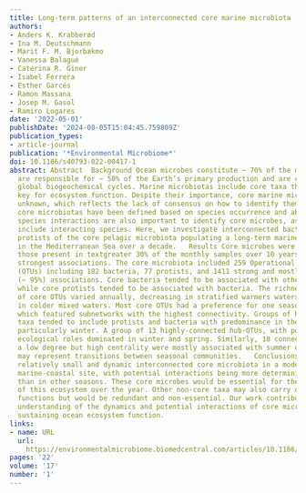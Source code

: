 ```yaml
---
title: Long-term patterns of an interconnected core marine microbiota
authors:
- Anders K. Krabberød
- Ina M. Deutschmann
- Marit F. M. Bjorbækmo
- Vanessa Balagué
- Caterina R. Giner
- Isabel Ferrera
- Esther Garcés
- Ramon Massana
- Josep M. Gasol
- Ramiro Logares
date: '2022-05-01'
publishDate: '2024-08-05T15:04:45.759809Z'
publication_types:
- article-journal
publication: '*Environmental Microbiome*'
doi: 10.1186/s40793-022-00417-1
abstract: Abstract  Background Ocean microbes constitute ~ 70% of the marine biomass,
  are responsible for ~ 50% of the Earth’s primary production and are crucial for
  global biogeochemical cycles. Marine microbiotas include core taxa that are usually
  key for ecosystem function. Despite their importance, core marine microbes are relatively
  unknown, which reflects the lack of consensus on how to identify them. So far, most
  core microbiotas have been defined based on species occurrence and abundance. Yet,
  species interactions are also important to identify core microbes, as communities
  include interacting species. Here, we investigate interconnected bacteria and small
  protists of the core pelagic microbiota populating a long-term marine-coastal observatory
  in the Mediterranean Sea over a decade.   Results Core microbes were defined as
  those present in textgreater 30% of the monthly samples over 10 years, with the
  strongest associations. The core microbiota included 259 Operational Taxonomic Units
  (OTUs) including 182 bacteria, 77 protists, and 1411 strong and mostly positive
  (~ 95%) associations. Core bacteria tended to be associated with other bacteria,
  while core protists tended to be associated with bacteria. The richness and abundance
  of core OTUs varied annually, decreasing in stratified warmers waters and increasing
  in colder mixed waters. Most core OTUs had a preference for one season, mostly winter,
  which featured subnetworks with the highest connectivity. Groups of highly associated
  taxa tended to include protists and bacteria with predominance in the same season,
  particularly winter. A group of 13 highly-connected hub-OTUs, with potentially important
  ecological roles dominated in winter and spring. Similarly, 18 connector OTUs with
  a low degree but high centrality were mostly associated with summer or autumn and
  may represent transitions between seasonal communities.   Conclusions We found a
  relatively small and dynamic interconnected core microbiota in a model temperate
  marine-coastal site, with potential interactions being more deterministic in winter
  than in other seasons. These core microbes would be essential for the functioning
  of this ecosystem over the year. Other non-core taxa may also carry out important
  functions but would be redundant and non-essential. Our work contributes to the
  understanding of the dynamics and potential interactions of core microbes possibly
  sustaining ocean ecosystem function.
links:
- name: URL
  url: 
    https://environmentalmicrobiome.biomedcentral.com/articles/10.1186/s40793-022-00417-1
pages: '22'
volume: '17'
number: '1'
---
```

